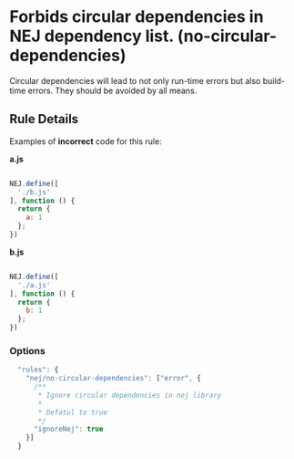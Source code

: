 # Forbids circular dependencies in NEJ dependency list. (no-circular-dependencies)

Circular dependencies will lead to not only run-time errors but also build-time errors. They should be avoided by all means.

## Rule Details

Examples of **incorrect** code for this rule:

**a.js**
```js

NEJ.define([
  './b.js'
], function () {
  return {
    a: 1
  };
})

```

**b.js**
```js

NEJ.define([
  './a.js'
], function () {
  return {
    b: 1
  };
})

```

### Options

```js
  "rules": {
    "nej/no-circular-dependencies": ["error", {
      /**
       * Ignore circular dependencies in nej library
       * 
       * Defatul to true
       */
      "ignoreNej": true 
    }]
  }
```
